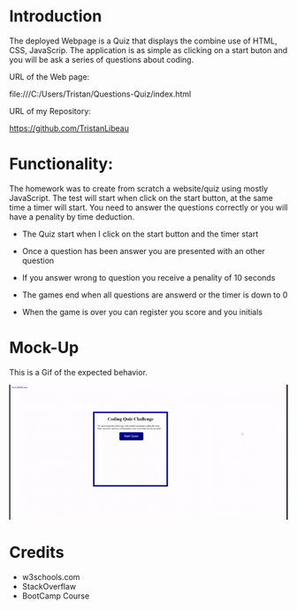# Introduction

The deployed Webpage is a Quiz that displays the combine use of HTML, CSS, JavaScrip. The application is as simple as clicking on a start buton and you will be ask a series of questions about coding.

URL of the Web page:

file:///C:/Users/Tristan/Questions-Quiz/index.html

URL of my Repository:

https://github.com/TristanLibeau


# Functionality:

The homework was to create from scratch a website/quiz using mostly JavaScript. The test will start when click on the start button, at the same time a timer will start. You need to answer the questions correctly or you will have a penality by time deduction.

*   The Quiz start when I click on the start button and the timer start

*   Once a question has been answer you are presented with an other question

*   If you answer wrong to question you receive a penality of 10 seconds

*   The games end when all questions are answerd or the timer is down to 0

*   When the game is over you can register you score and you initials

# Mock-Up

This is a Gif of the expected behavior.

![mock-up](./gif/code-quiz.gif)

# Credits

*   w3schools.com
*   StackOverflaw
*   BootCamp Course


